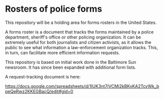 # Rosters of police forms
This repository will be a holding area for forms rosters in the United States.

A forms roster is a document that tracks the forms maintained by a police department, sheriff's office or other policing organization. It can be extremely useful for both journalists and citizen activists, as it allows the public to see what information a law-enforcement organization tracks. This, in turn, can facilitate more efficient information requests.

This repository is based on initial work done in the Baltimore Sun newsroom. It has since been expanded with additional form lists.

A request-tracking document is here:

https://docs.google.com/spreadsheets/d/1IUK3nt7jVCMi2kBKvKA2TcvWk_bpeQeRwz2KKEGBacQ/edit#gid=0

